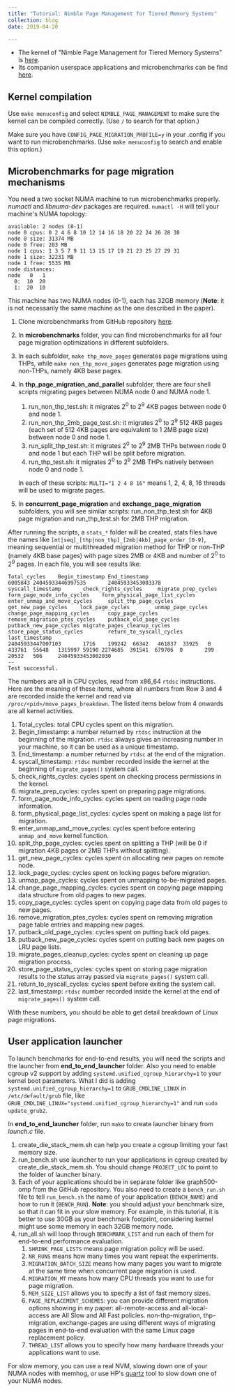 ```yaml
---
title: "Tutorial: Nimble Page Management for Tiered Memory Systems"
collection: blog
date: 2019-04-20

---
```


- The kernel of "Nimble Page Management for Tiered Memory Systems" is [here](https://github.com/ysarch-lab/nimble_page_management_asplos_2019).
- Its companion userspace applications and microbenchmarks can be find [here](https://github.com/ysarch-lab/nimble_page_management_userspace).

## Kernel compilation

Use `make menuconfig` and select `NIMBLE_PAGE_MANAGEMENT` to make sure the
kernel can be compiled correctly. (Use `/` to search for that option.)

Make sure you have `CONFIG_PAGE_MIGRATION_PROFILE=y` in your .config if you want
to run microbenchmarks. (Use `make menuconfig` to search and enable this option.)

## Microbenchmarks for page migration mechanisms

You need a two socket NUMA machine to run microbenchmarks properly. *numactl* and *libnuma-dev* packages are required. `numactl -H` will tell your machine's NUMA topology:

```
available: 2 nodes (0-1)
node 0 cpus: 0 2 4 6 8 10 12 14 16 18 20 22 24 26 28 30
node 0 size: 31374 MB
node 0 free: 203 MB
node 1 cpus: 1 3 5 7 9 11 13 15 17 19 21 23 25 27 29 31
node 1 size: 32231 MB
node 1 free: 5535 MB
node distances:
node   0   1
  0:  10  20
  1:  20  10
```

This machine has two NUMA nodes (0-1), each has 32GB memory (**Note**: it is not necessarily the same machine as the one described in the paper).

1. Clone microbenchmarks from GitHub repository [here](https://github.com/ysarch-lab/nimble_page_management_userspace).

2. In **microbenchmarks** folder, you can find microbenchmarks for all four page migration optimizations in different subfolders.

3. In each subfolder, `make thp_move_pages` generates page migrations using THPs, while `make non_thp_move_pages` generates page migration using non-THPs, namely 4KB base pages.

4. In **thp_page_migration_and_parallel** subfolder, there are four shell scripts migrating pages between NUMA node 0 and NUMA node 1.

   1. run_non_thp_test.sh: it migrates 2<sup>0</sup> to 2<sup>9</sup> 4KB pages between node 0 and node 1.
   2. run_non_thp_2mb_page_test.sh: it migrates 2<sup>0</sup> to 2<sup>9</sup> 512 4KB pages (each set of 512 4KB pages are equivalent to 1 2MB page size) between node 0 and node 1.
   3. run_split_thp_test.sh: it migrates 2<sup>0</sup> to 2<sup>9</sup> 2MB THPs between node 0 and node 1 but each THP will be split before migration.
   4. run_thp_test.sh: it migrates 2<sup>0</sup> to 2<sup>9</sup> 2MB THPs natively between node 0 and node 1.

   In each of these scripts: `MULTI="1 2 4 8 16"` means 1, 2, 4, 8, 16 threads will be used to migrate pages.

5. In **concurrent_page_migration** and **exchange_page_migration** subfolders, you will see similar scripts: run_non_thp_test.sh for 4KB page migration and run_thp_test.sh for 2MB THP migration.

After running the scripts, a `stats_*` folder will be created, stats files have the names like `[mt|seq]_[thp|non_thp]_[2mb|4kb]_page_order_[0-9]`, meaning sequential or multithreaded migration method for THP or non-THP (namely 4KB base pages) with page sizes 2MB or 4KB and number of 2<sup>0</sup> to 2<sup>9</sup> pages. In each file, you will see results like:


```
Total_cycles    Begin_timestamp End_timestamp
6005843 24045933446997535       24045933453003378
syscall_timestamp       check_rights_cycles     migrate_prep_cycles     form_page_node_info_cycles    form_physical_page_list_cycles   enter_unmap_and_move_cycles     split_thp_page_cycles   get_new_page_cycles    lock_page_cycles        unmap_page_cycles       change_page_mapping_cycles      copy_page_cycles       remove_migration_ptes_cycles    putback_old_page_cycles putback_new_page_cycles migrate_pages_cleanup_cycles   store_page_status_cycles        return_to_syscall_cycles        last_timestamp
24045933447007103       1716    199242  66342   461837  33925   0       433761  55648   1315997 59190 2274685  391541  679706  0       299     20532   506     24045933453002030
--
Test successful.
```

The numbers are all in CPU cycles, read from x86_64 `rtdsc` instructions. Here are the meaning of these items, where all numbers from Row 3 and 4 are recorded inside the kernel and read via `/proc/<pid>/move_pages_breakdown`. The listed items below from 4 onwards are all kernel activities.

1. Total_cycles: total CPU cycles spent on this migration.
2. Begin_timestamp: a number returned by `rtdsc` instruction at the beginning of the migration. `rtdsc` always gives an increasing number in your machine, so it can be used as a unique timestamp.
3. End_timestamp: a number returned by `rtdsc` at the end of the migration.
4. syscall_timestamp: `rtdsc` number recorded inside the kernel at the beginning of `migrate_pages()` system call.
5. check_rights_cycles: cycles spent on checking process permissions in the kernel.
6. migrate_prep_cycles: cycles spent on preparing page migrations.
7. form_page_node_info_cycles: cycles spent on reading page node information.
8. form_physical_page_list_cycles: cycles spent on making a page list for migration.
9. enter_unmap_and_move_cycles: cycles spent before entering `unmap_and_move` kernel function.
10. split_thp_page_cycles: cycles spent on splitting a THP (will be 0 if migration 4KB pages or 2MB THPs without splitting).
11. get_new_page_cycles: cycles spent on allocating new pages on remote node.
12. lock_page_cycles: cycles spent on locking pages before migration.
13. unmap_page_cycles: cycles spent on unmapping to-be-migrated pages.
14. change_page_mapping_cycles: cycles spent on copying page mapping data structure from old pages to new pages.
15. copy_page_cycles: cycles spent on copying page data from old pages to new pages.
16. remove_migration_ptes_cycles: cycles spent on removing migration page table entries and mapping new pages.
17. putback_old_page_cycles: cycles spent on putting back old pages.
18. putback_new_page_cycles: cycles spent on putting back new pages on LRU page lists.
19. migrate_pages_cleanup_cycles: cycles spent on cleaning up page migration process.
20. store_page_status_cycles: cycles spent on storing page migration results to the status array passed via `migrate_pages()` system call.
21. return_to_syscall_cycles: cycles spent before exiting the system call.
22. last_timestamp: `rtdsc` number recorded inside the kernel at the end of `migrate_pages()` system call.

With these numbers, you should be able to get detail breakdown of Linux page migrations.

## User application launcher

To launch benchmarks for end-to-end results, you will need the scripts and the launcher from **end_to_end_launcher** folder. Also you need to enable cgroup v2 support by adding `systemd.unified_cgroup_hierarchy=1` to your kernel boot parameters. What I did is adding `systemd.unified_cgroup_hierarchy=1` to `GRUB_CMDLINE_LINUX` in `/etc/default/grub` file, like `GRUB_CMDLINE_LINUX="systemd.unified_cgroup_hierarchy=1"` and run `sudo update_grub2`.

In **end_to_end_launcher** folder, run `make` to create launcher binary from *launch.c* file.

1. create_die_stack_mem.sh can help you create a cgroup limiting your fast memory size.
2. run_bench.sh use launcher to run your applications in cgroup created by create_die_stack_mem.sh. You should change `PROJECT_LOC` to point to the folder of launcher binary.
3. Each of your applications should be in separate folder like graph500-omp from the GitHub repository. You also need to create a `bench_run.sh` file to tell `run_bench.sh` the name of your application (`BENCH_NAME`) and how to run it (`BENCH_RUN`). **Note**: you should adjust your benchmark size, so that it can fit in your slow memory. For example, in this tutorial, it is better to use 30GB as your benchmark footprint, considering kernel might use some memory in each 32GB memory node.
4. run_all.sh will loop through `BENCHMARK_LIST` and run each of them for end-to-end performance evaluation.
   1. `SHRINK_PAGE_LISTS` means page migration policy will be used.
   2. `NR_RUNS` means how many times you want repeat the experiments.
   3. `MIGRATION_BATCH_SIZE` means how many pages you want to migrate at the same time when concurrent page migration is used.
   4. `MIGRATION_MT` means how many CPU threads you want to use for page migration.
   5.  `MEM_SIZE_LIST` allows you to specify a list of fast memory sizes.
   6. `PAGE_REPLACEMENT_SCHEMES`: you can provide different migration options showing in my paper: all-remote-access and all-local-access are All Slow and All Fast policies. non-thp-migration, thp-migration, exchange-pages are using different ways of migrating pages in end-to-end evaluation with the same Linux page replacement policy.
   7. `THREAD_LIST` allows you to specify how many hardware threads your applications want to use.

For slow memory, you can use a real NVM, slowing down one of your NUMA nodes with memhog, or use HP's [quartz](https://github.com/HewlettPackard/quartz) tool to slow down one of your NUMA nodes.